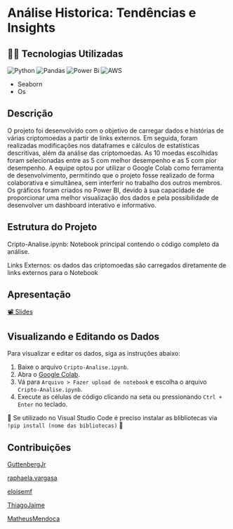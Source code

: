 # Análise Historica: Tendências e Insights   

## 👨‍💻 Tecnologias Utilizadas
![Python](https://img.shields.io/badge/python-3670A0?style=for-the-badge&logo=python&logoColor=ffdd54) ![Pandas](https://img.shields.io/badge/pandas-%23150458.svg?style=for-the-badge&logo=pandas&logoColor=white) ![Power Bi](https://img.shields.io/badge/power_bi-F2C811?style=for-the-badge&logo=powerbi&logoColor=black) ![AWS](https://img.shields.io/badge/AWS-%23FF9900.svg?style=for-the-badge&logo=amazon-aws&logoColor=white) 

* Seaborn
* Os 

## Descrição
O projeto foi desenvolvido com o objetivo de carregar dados e histórias de várias criptomoedas a partir de links externos. Em seguida, foram realizadas modificações nos dataframes e cálculos de estatísticas descritivas, além da análise das criptomoedas. As 10 moedas escolhidas foram selecionadas entre as 5 com melhor desempenho e as 5 com pior desempenho.
A equipe optou por utilizar o Google Colab como ferramenta de desenvolvimento, permitindo que o projeto fosse realizado de forma colaborativa e simultânea, sem interferir no trabalho dos outros membros. Os gráficos foram criados no Power BI, devido à sua capacidade de proporcionar uma melhor visualização dos dados e pela possibilidade de desenvolver um dashboard interativo e informativo.
## Estrutura do Projeto
Cripto-Analise.ipynb: Notebook principal contendo o código completo da análise.

Links Externos: os dados das criptomoedas são carregados diretamente de links externos para o Notebook

## Apresentação
[📽 Slides](https://www.canva.com/design/DAGJvOIl2Xc/fguuWTQkdpPG_kxpMAlyJg/edit?utm_content=DAGJvOIl2Xc&utm_campaign=designshare&utm_medium=link2&utm_source=sharebutton)

## Visualizando e Editando os Dados
Para visualizar e editar os dados, siga as instruções abaixo:

1. Baixe o arquivo `Cripto-Analise.ipynb`.
2. Abra o [Google Colab](https://colab.research.google.com/).
3. Vá para `Arquivo > Fazer upload de notebook` e escolha o arquivo `Cripto-Analise.ipynb`.
4. Execute as células de código clicando na seta ou pressionando `Ctrl + Enter` no teclado.

🚨 Se utilizado no Visual Studio Code é preciso instalar as blibliotecas via `!pip install (nome das bibliotecas)` 🚨


## Contribuições

[GuttenbergJr](https://github.com/GuttenbergJr)

[raphaela.vargasa](raphaela.vargas@hotmail.com )

[eloisemf](https://github.com/eloisemf)

[ThiagoJaime](https://github.com/ThiagoJaime)

[MatheusMendoca](https://github.com/MatheusMendoca)
